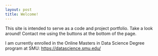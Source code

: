 ```yaml
---
layout: post
title: Welcome!
---
```


This site is intended to serve as a code and project portfolio. Take a look around! Contact me using the buttons at the bottom of the page.

I am currently enrolled in the Online Masters in Data Science Degree program at SMU: https://datascience.smu.edu/

